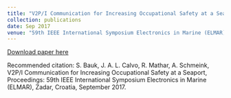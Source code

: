 ```yaml
---
title: "V2P/I Communication for Increasing Occupational Safety at a Seaports"
collection: publications
date: Sep 2017
venue: "59th IEEE International Symposium Electronics in Marine (ELMAR)"
---
```


[Download paper here](http://JoseALeon.github.io/files/ELMAR17Paper.pdf)

Recommended citation: S. Bauk, J. A. L. Calvo, R. Mathar, A. Schmeink, V2P/I Communication for Increasing Occupational Safety at a Seaport, Proceedings: 59th IEEE International Symposium Electronics in Marine (ELMAR), Zadar, Croatia, September 2017.